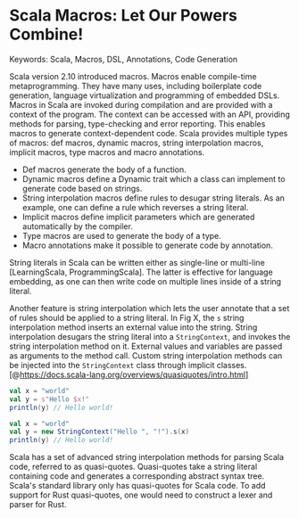 # Scala Macros: Let Our Powers Combine!

Keywords: Scala, Macros, DSL, Annotations, Code Generation

Scala version 2.10 introduced macros. Macros enable compile-time metaprogramming. They have many uses, including boilerplate code generation, language virtualization and programming of embedded DSLs. Macros in Scala are invoked during compilation and are provided with a context of the program. The context can be accessed with an API, providing methods for parsing, type-checking and error reporting. This enables macros to generate context-dependent code. Scala provides multiple types of macros: def macros, dynamic macros, string interpolation macros, implicit macros, type macros and macro annotations.

* Def macros generate the body of a function.
* Dynamic macros define a Dynamic trait which a class can implement to generate code based on strings.
* String interpolation macros define rules to desugar string literals. As an example, one can define a rule which reverses a string literal.
* Implicit macros define implicit parameters which are generated automatically by the compiler.
* Type macros are used to generate the body of a type.
* Macro annotations make it possible to generate code by annotation.


String literals in Scala can be written either as single-line or multi-line [LearningScala, ProgrammingScala]. The latter is effective for language embedding, as one can then write code on multiple lines inside of a string literal.

Another feature is string interpolation which lets the user annotate that a set of rules should be applied to a string literal. In Fig X, the `s` string interpolation method inserts an external value into the string. String interpolation desugars the string literal into a `StringContext`, and invokes the string interpolation method on it. External values and variables are passed as arguments to the method call. Custom string interpolation methods can be injected into the `StringContext` class through implicit classes.
[@https://docs.scala-lang.org/overviews/quasiquotes/intro.html]

```{.scala caption="String interpolation"}
val x = "world"
val y = s"Hello $x!"
println(y) // Hello world!
```

```{.scala caption="Desugaring"}
val x = "world"
val y = new StringContext("Hello ", "!").s(x)
println(y) // Hello world!
```

Scala has a set of advanced string interpolation methods for parsing Scala code, referred to as quasi-quotes. Quasi-quotes take a string literal containing code and generates a corresponding abstract syntax tree. Scala's standard library only has quasi-quotes for Scala code. To add support for Rust quasi-quotes, one would need to construct a lexer and parser for Rust.
